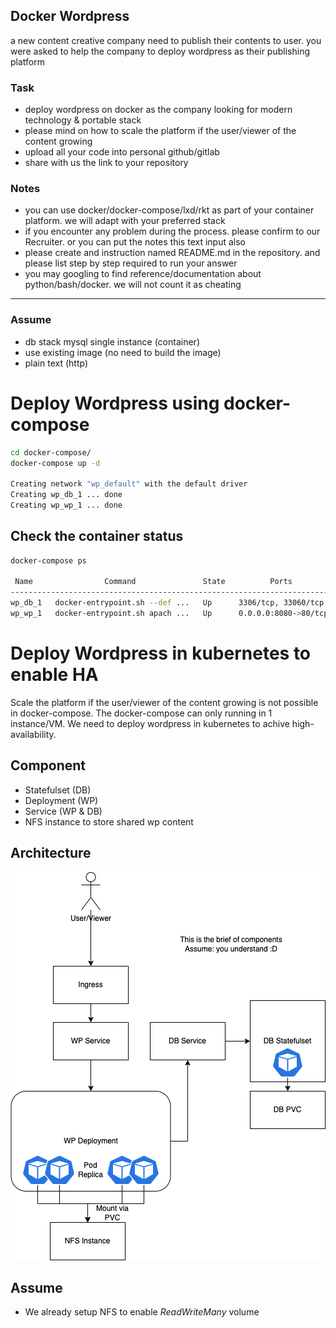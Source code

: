 ## Docker Wordpress

a new content creative company need to publish their contents to user.
you were asked to help the company to deploy wordpress as their publishing platform

### Task

- deploy wordpress on docker as the company looking for modern technology & portable stack
- please mind on how to scale the platform if the user/viewer of the content growing
- upload all your code into personal github/gitlab
- share with us the link to your repository

### Notes

- you can use docker/docker-compose/lxd/rkt as part of your container platform. we will adapt with your preferred stack
- if you encounter any problem during the process. please confirm to our Recruiter. or you can put the notes this text input also
- please create and instruction named README.md in the repository. and please list step by step required to run your answer
- you may googling to find reference/documentation about python/bash/docker. we will not count it as cheating

---

### Assume

- db stack mysql single instance (container)
- use existing image (no need to build the image)
- plain text (http)

# Deploy Wordpress using docker-compose

```bash
cd docker-compose/
docker-compose up -d

Creating network "wp_default" with the default driver
Creating wp_db_1 ... done
Creating wp_wp_1 ... done

```

## Check the container status

```bash
docker-compose ps

 Name                Command               State          Ports        
-----------------------------------------------------------------------
wp_db_1   docker-entrypoint.sh --def ...   Up      3306/tcp, 33060/tcp 
wp_wp_1   docker-entrypoint.sh apach ...   Up      0.0.0.0:8080->80/tcp

```

# Deploy Wordpress in kubernetes to enable HA
Scale the platform if the user/viewer of the content growing is not possible in docker-compose. The docker-compose can only running in 1 instance/VM. We need to deploy wordpress in kubernetes to achive high-availability.

## Component
- Statefulset (DB)
- Deployment (WP)
- Service (WP & DB)
- NFS instance to store shared wp content


## Architecture

![alt text](arch.png "WP Architecture Enable Horizontal Scale")

## Assume
- We already setup NFS to enable *ReadWriteMany* volume
